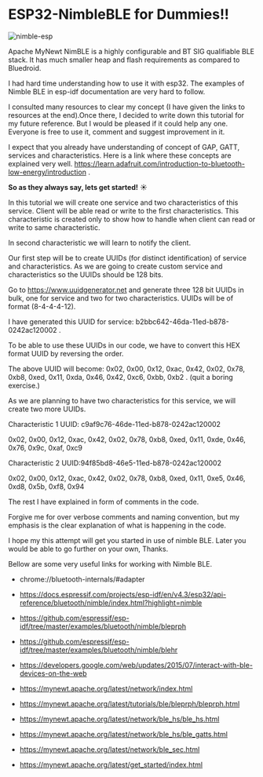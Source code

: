 

# ESP32-NimbleBLE for Dummies!!
![nimble-esp](https://user-images.githubusercontent.com/13729574/200117670-21afcf63-758c-4038-8ccc-cb54e4df8b42.jpg)

Apache MyNewt NimBLE is a highly configurable and BT SIG qualifiable BLE stack. It has much smaller heap and flash requirements as compared to Bluedroid.

I had hard time understanding how to use it with esp32. The examples of Nimble BLE in esp-idf documentation are very hard to follow.

 I consulted many resources to clear my concept (I have given the links to resources at the end).Once there, I decided to write down this tutorial for my future reference. But I would be pleased if it could help any one. Everyone is free to use it, comment and suggest improvement in it.

I expect that you already have understanding of concept of GAP, GATT, services and characteristics. Here is a link where these concepts are explained very well. https://learn.adafruit.com/introduction-to-bluetooth-low-energy/introduction .

**So as they always say, lets get started!**  :sunny:



In this tutorial we will create one service and two characteristics of this service.
Client will be able read or write to the first characteristics. This characteristic is created only to show how to handle when client can read or write to same characteristic.

In second characteristic we will learn to notify the client.

Our first step will be to create UUIDs (for distinct identification) of service and characteristics. As we are going to create custom service and characteristics so the UUIDs should be 128 bits.  

Go to https://www.uuidgenerator.net and generate three 128 bit UUIDs in bulk, one  for service and two for two characteristics. UUIDs will be of format (8-4-4-4-12).

I have generated this UUID for service:  b2bbc642-46da-11ed-b878-0242ac120002 .


To be able to use these UUIDs in our code, we have to convert this HEX format UUID  by reversing the order. 

The above UUID will become:
 0x02, 0x00, 0x12, 0xac, 0x42, 0x02, 0x78, 0xb8, 0xed, 0x11, 0xda, 0x46, 0x42, 0xc6, 0xbb, 0xb2 . (quit a boring exercise.)

 As we are planning to have two characteristics for this service, we will create two more UUIDs.

 Characteristic 1 UUID: c9af9c76-46de-11ed-b878-0242ac120002

 0x02, 0x00, 0x12, 0xac, 0x42, 0x02, 0x78, 0xb8, 0xed, 0x11, 0xde, 0x46, 0x76, 0x9c, 0xaf, 0xc9


 Characteristic 2 UUID:94f85bd8-46e5-11ed-b878-0242ac120002

 0x02, 0x00, 0x12, 0xac, 0x42, 0x02, 0x78, 0xb8, 0xed, 0x11, 0xe5, 0x46, 0xd8, 0x5b, 0xf8, 0x94
 

The rest I have explained in form of comments in the code.

Forgive me for over verbose comments and naming convention, but my emphasis is the clear explanation of what is happening in the code.

I hope my this attempt will get you started in use of nimble BLE. Later you would be able to go further on your own, Thanks.

Bellow are some very useful links for working with Nimble BLE.

+ chrome://bluetooth-internals/#adapter 

+ https://docs.espressif.com/projects/esp-idf/en/v4.3/esp32/api-reference/bluetooth/nimble/index.html?highlight=nimble

+ https://github.com/espressif/esp-idf/tree/master/examples/bluetooth/nimble/bleprph

+ https://github.com/espressif/esp-idf/tree/master/examples/bluetooth/nimble/blehr

+ https://developers.google.com/web/updates/2015/07/interact-with-ble-devices-on-the-web 

+ https://mynewt.apache.org/latest/network/index.html 

+ https://mynewt.apache.org/latest/tutorials/ble/bleprph/bleprph.html 

+ https://mynewt.apache.org/latest/network/ble_hs/ble_hs.html 

+ https://mynewt.apache.org/latest/network/ble_hs/ble_gatts.html 

+ https://mynewt.apache.org/latest/network/ble_sec.html 

+ https://mynewt.apache.org/latest/get_started/index.html 


